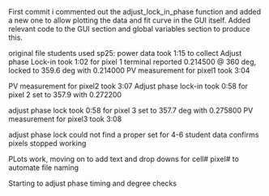 First commit i commented out the adjust_lock_in_phase function and added a new one to allow plotting the data and fit curve in the GUI itself. Added relevant code to the GUI section and global variables section to produce this.

original file students used sp25:
power data took 1:15 to collect
Adjust phase Lock-in took 1:02 for pixel 1
    terminal reported 0.214500 @ 360 deg, locked to 359.6 deg with 0.214000
PV measurement for pixel1 took 3:04

PV measurement for pixel2 took 3:07
Adjust phase lock-in took 0:58 for pixel 2
    set to 357.9 with  0.272200

adjust phase lock took 0:58 for pixel 3
    set to 357.7 deg with 0.275800
PV measurement for pixel3 took 3:08

adjust phase lock could not find a proper set for 4-6
    student data confirms pixels stopped working

PLots work, moving on to add text and drop downs for cell# pixel# to automate file naming

Starting to adjust phase timing and degree checks